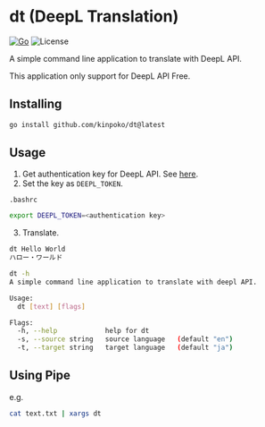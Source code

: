# dt (DeepL Translation)

[![Go](https://github.com/kinpoko/dt/actions/workflows/go.yml/badge.svg)](https://github.com/kinpoko/dt/actions/workflows/go.yml)
![License](https://img.shields.io/github/license/kinpoko/dt?color=blue)

A simple command line application to translate with DeepL API.

This application only support for DeepL API Free.

## Installing

```bash
go install github.com/kinpoko/dt@latest
```

## Usage

1. Get authentication key for DeepL API. See [here](https://www.deepl.com/ja/docs-api/).
2. Set the key as `DEEPL_TOKEN`.

`.bashrc`

```bash
export DEEPL_TOKEN=<authentication key>
```

3. Translate.

```bash
dt Hello World
ハロー・ワールド
```

```bash
dt -h
A simple command line application to translate with deepl API.

Usage:
  dt [text] [flags]

Flags:
  -h, --help            help for dt
  -s, --source string   source language   (default "en")
  -t, --target string   target language   (default "ja")
```

## Using Pipe

e.g.

```bash
cat text.txt | xargs dt
```
